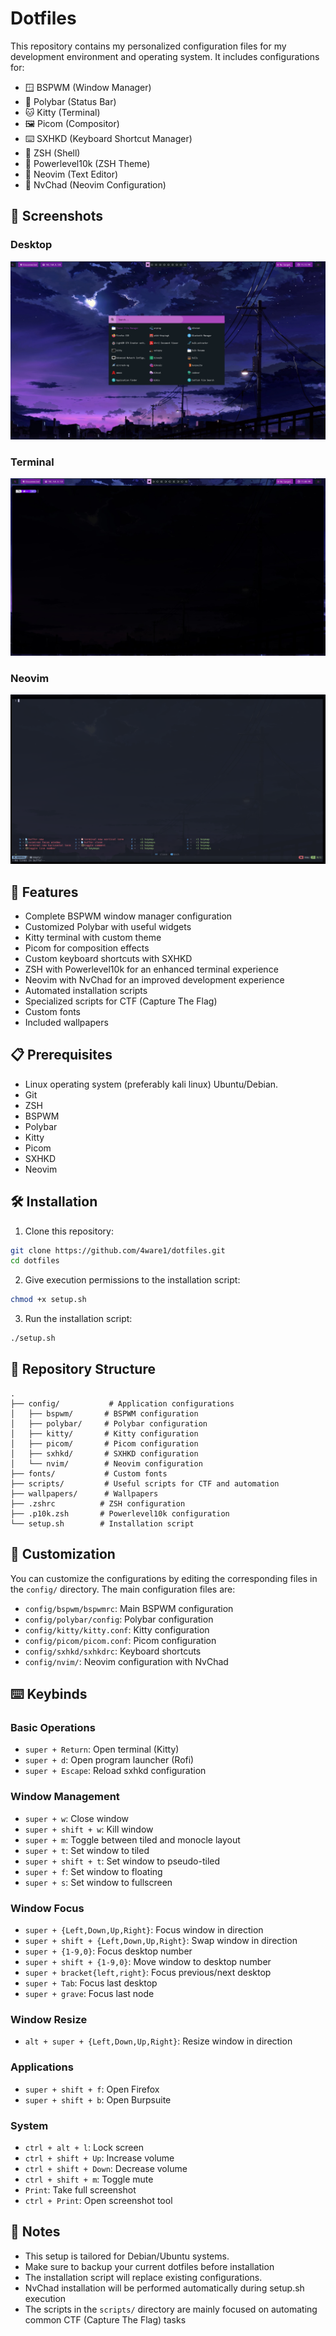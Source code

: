 # Dotfiles

This repository contains my personalized configuration files for my development environment and operating system. It includes configurations for:

- 🪟 BSPWM (Window Manager)
- 🎨 Polybar (Status Bar)
- 🐱 Kitty (Terminal)
- 🖼️ Picom (Compositor)
- ⌨️ SXHKD (Keyboard Shortcut Manager)
- 🐚 ZSH (Shell)
- 🎯 Powerlevel10k (ZSH Theme)
- 📝 Neovim (Text Editor)
- 🚀 NvChad (Neovim Configuration)

## 📸 Screenshots

### Desktop
![Desktop](/assets/Rofi-Menu.png)

### Terminal
![Terminal](/assets/terminal.png)

### Neovim
![Neovim](/assets/nvim.png)

## 🚀 Features

- Complete BSPWM window manager configuration
- Customized Polybar with useful widgets
- Kitty terminal with custom theme
- Picom for composition effects
- Custom keyboard shortcuts with SXHKD
- ZSH with Powerlevel10k for an enhanced terminal experience
- Neovim with NvChad for an improved development experience
- Automated installation scripts
- Specialized scripts for CTF (Capture The Flag)
- Custom fonts
- Included wallpapers

## 📋 Prerequisites

- Linux operating system (preferably kali linux) Ubuntu/Debian.
- Git
- ZSH
- BSPWM
- Polybar
- Kitty
- Picom
- SXHKD
- Neovim

## 🛠️ Installation

1. Clone this repository:
```bash
git clone https://github.com/4ware1/dotfiles.git
cd dotfiles
```

2. Give execution permissions to the installation script:
```bash
chmod +x setup.sh
```

3. Run the installation script:
```bash
./setup.sh
```

## 📁 Repository Structure

```
.
├── config/           # Application configurations
│   ├── bspwm/       # BSPWM configuration
│   ├── polybar/     # Polybar configuration
│   ├── kitty/       # Kitty configuration
│   ├── picom/       # Picom configuration
│   ├── sxhkd/       # SXHKD configuration
│   └── nvim/        # Neovim configuration
├── fonts/           # Custom fonts
├── scripts/         # Useful scripts for CTF and automation
├── wallpapers/      # Wallpapers
├── .zshrc          # ZSH configuration
├── .p10k.zsh       # Powerlevel10k configuration
└── setup.sh        # Installation script
```

## 🔧 Customization

You can customize the configurations by editing the corresponding files in the `config/` directory. The main configuration files are:

- `config/bspwm/bspwmrc`: Main BSPWM configuration
- `config/polybar/config`: Polybar configuration
- `config/kitty/kitty.conf`: Kitty configuration
- `config/picom/picom.conf`: Picom configuration
- `config/sxhkd/sxhkdrc`: Keyboard shortcuts
- `config/nvim/`: Neovim configuration with NvChad

## ⌨️ Keybinds

### Basic Operations
- `super + Return`: Open terminal (Kitty)
- `super + d`: Open program launcher (Rofi)
- `super + Escape`: Reload sxhkd configuration

### Window Management
- `super + w`: Close window
- `super + shift + w`: Kill window
- `super + m`: Toggle between tiled and monocle layout
- `super + t`: Set window to tiled
- `super + shift + t`: Set window to pseudo-tiled
- `super + f`: Set window to floating
- `super + s`: Set window to fullscreen

### Window Focus
- `super + {Left,Down,Up,Right}`: Focus window in direction
- `super + shift + {Left,Down,Up,Right}`: Swap window in direction
- `super + {1-9,0}`: Focus desktop number
- `super + shift + {1-9,0}`: Move window to desktop number
- `super + bracket{left,right}`: Focus previous/next desktop
- `super + Tab`: Focus last desktop
- `super + grave`: Focus last node

### Window Resize
- `alt + super + {Left,Down,Up,Right}`: Resize window in direction

### Applications
- `super + shift + f`: Open Firefox
- `super + shift + b`: Open Burpsuite

### System
- `ctrl + alt + l`: Lock screen
- `ctrl + shift + Up`: Increase volume
- `ctrl + shift + Down`: Decrease volume
- `ctrl + shift + m`: Toggle mute
- `Print`: Take full screenshot
- `ctrl + Print`: Open screenshot tool

## 📝 Notes

- This setup is tailored for Debian/Ubuntu systems.
- Make sure to backup your current dotfiles before installation
- The installation script will replace existing configurations.
- NvChad installation will be performed automatically during setup.sh execution
- The scripts in the `scripts/` directory are mainly focused on automating common CTF (Capture The Flag) tasks
